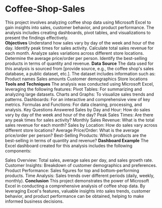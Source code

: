 # Coffee-Shop-Sales
This project involves analyzing coffee shop data using Microsoft Excel to gain insights into sales, customer behavior, and product performance. The analysis includes creating dashboards, pivot tables, and visualizations to present the findings effectively.  
**Objectives**
Understand how sales vary by day of the week and hour of the day.
Identify peak times for sales activity.
Calculate total sales revenue for each month.
Analyze sales variations across different store locations.
Determine the average price/order per person.
Identify the best-selling products in terms of quantity and revenue.
**Data Source**
The data used for this analysis is sourced from [provide source, e.g., the coffee shop's sales database, a public dataset, etc.]. The dataset includes information such as:
Product names
Sales amounts
Customer demographics
Store locations
**Tools and Techniques**
The analysis was conducted using Microsoft Excel, leveraging the following features:
Pivot Tables: For summarizing and analyzing large datasets.
Charts and Graphs: To visualize sales trends and patterns.
Dashboards: For an interactive and comprehensive view of key metrics.
Formulas and Functions: For data cleaning, processing, and analysis.
Key Questions Answered
Sales by Day and Hour: How do sales vary by day of the week and hour of the day?
Peak Sales Times: Are there any peak times for sales activity?
Monthly Sales Revenue: What is the total sales revenue for each month?
Sales by Location: How do sales vary across different store locations?
Average Price/Order: What is the average price/order per person?
Best-Selling Products: Which products are the best-selling in terms of quantity and revenue?
**Dashboard Example**
The Excel dashboard created for this analysis includes the following components:

Sales Overview: Total sales, average sales per day, and sales growth rate.
Customer Insights: Breakdown of customer demographics and preferences.
Product Performance: Sales figures for top and bottom-performing products.
Time Analysis: Sales trends over different periods (daily, weekly, monthly).
**Conclusion**
This project demonstrates the power of Microsoft Excel in conducting a comprehensive analysis of coffee shop data. By leveraging Excel's features, valuable insights into sales trends, customer behavior, and product performance can be obtained, helping to make informed business decisions.
